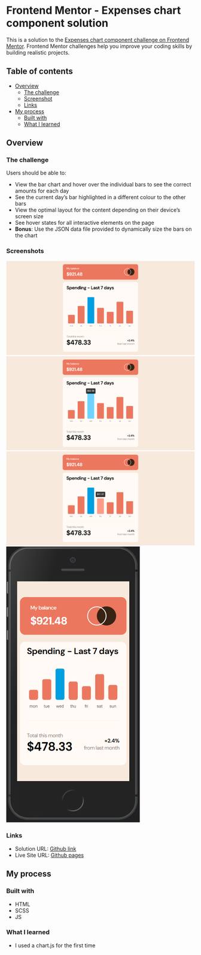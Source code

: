 # Frontend Mentor - Expenses chart component solution

This is a solution to the [Expenses chart component challenge on Frontend Mentor](https://www.frontendmentor.io/challenges/expenses-chart-component-e7yJBUdjwt). Frontend Mentor challenges help you improve your coding skills by building realistic projects. 

## Table of contents

- [Overview](#overview)
  - [The challenge](#the-challenge)
  - [Screenshot](#screenshot)
  - [Links](#links)
- [My process](#my-process)
  - [Built with](#built-with)
  - [What I learned](#what-i-learned)

## Overview

### The challenge

Users should be able to:

- View the bar chart and hover over the individual bars to see the correct amounts for each day
- See the current day’s bar highlighted in a different colour to the other bars
- View the optimal layout for the content depending on their device’s screen size
- See hover states for all interactive elements on the page
- **Bonus**: Use the JSON data file provided to dynamically size the bars on the chart

### Screenshots

![First look](./images/main.png)
![Highest bar hover](./images/highest.png)
![Normal bar hover](./images/normal.png)
![Phone resolution](./images/phone.png)

### Links

- Solution URL: [Github link](https://github.com/Mrozv/expensesChartComponent)
- Live Site URL: [Github pages](https://mrozv.github.io/expensesChartComponent/)

## My process

### Built with

- HTML
- SCSS
- JS

### What I learned

- I used a chart.js for the first time
